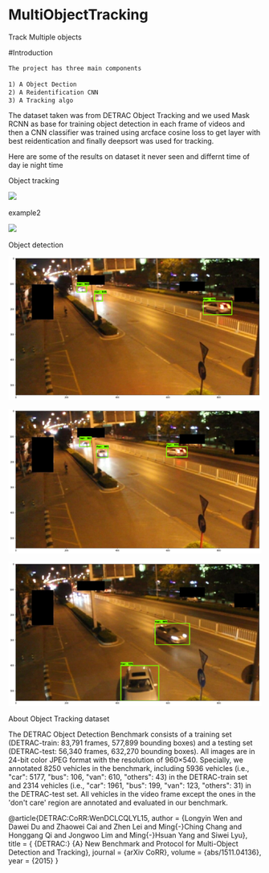 # MultiObjectTracking
Track Multiple objects


#Introduction

    The project has three main components 
    
    1) A Object Dection 
    2) A Reidentification CNN
    3) A Tracking algo 
    
The dataset taken was from  DETRAC Object Tracking and we used Mask RCNN as base for training object detection in each frame of videos
and then a CNN classifier was trained using arcface cosine loss to get layer with best reidentication and finally deepsort was used for tracking.

Here are some of the results on dataset it never seen and differnt time of day ie night time 

Object tracking

![](results/Tracking_gif1.gif)

example2

![](results/Tracking_gif2.gif)



Object detection

![](results/result1.png)

![](results/result2.png)

![](results/result3.png)



About Object Tracking dataset

The DETRAC Object Detection Benchmark consists of a training set (DETRAC-train: 83,791 frames, 577,899 bounding boxes) and a testing set (DETRAC-test: 56,340 frames, 632,270 bounding boxes). All images are in 24-bit color JPEG format with the resolution of 960×540. Specially, we annotated 8250 vehicles in the benchmark, including 5936 vehicles (i.e., "car": 5177, "bus": 106, "van": 610, "others": 43) in the DETRAC-train set and 2314 vehicles (i.e., "car": 1961, "bus": 199, "van": 123, "others": 31) in the DETRAC-test set. All vehicles in the video frame except the ones in the 'don't care' region are annotated and evaluated in our benchmark.


@article{DETRAC:CoRR:WenDCLCQLYL15,
  author    = {Longyin Wen and Dawei Du and Zhaowei Cai and Zhen Lei and Ming{-}Ching Chang and
               Honggang Qi and Jongwoo Lim and Ming{-}Hsuan Yang and Siwei Lyu},
  title     = { {DETRAC:} {A} New Benchmark and Protocol for Multi-Object Detection and Tracking},
  journal   = {arXiv CoRR},
  volume    = {abs/1511.04136},
  year      = {2015}
}      

